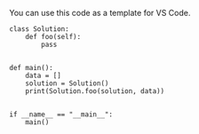 You can use this code as a template for VS Code.

```
class Solution:
    def foo(self):
        pass


def main():
    data = []
    solution = Solution()
    print(Solution.foo(solution, data))


if __name__ == "__main__":
    main()

```
